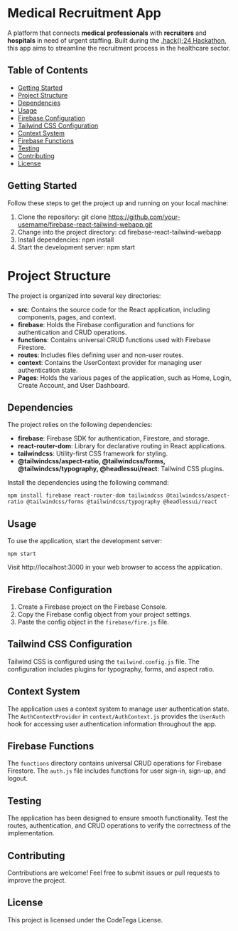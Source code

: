 # Medical Recruitment App

A platform that connects **medical professionals** with **recruiters** and **hospitals** in need of urgent staffing. Built during the [.hack();24 Hackathon](https://ieeemace.com), this app aims to streamline the recruitment process in the healthcare sector.

## Table of Contents
- [Getting Started](#getting-started)
- [Project Structure](#project-structure)
- [Dependencies](#dependencies)
- [Usage](#usage)
- [Firebase Configuration](#firebase-configuration)
- [Tailwind CSS Configuration](#tailwind-css-configuration)
- [Context System](#context-system)
- [Firebase Functions](#firebase-functions)
- [Testing](#testing)
- [Contributing](#contributing)
- [License](#license)

## Getting Started
Follow these steps to get the project up and running on your local machine:

1. Clone the repository: git clone https://github.com/your-username/firebase-react-tailwind-webapp.git
2. Change into the project directory: cd firebase-react-tailwind-webapp
3. Install dependencies: npm install
4. Start the development server: npm start

# Project Structure
The project is organized into several key directories:

- **src**: Contains the source code for the React application, including components, pages, and context.
- **firebase**: Holds the Firebase configuration and functions for authentication and CRUD operations.
- **functions**: Contains universal CRUD functions used with Firebase Firestore.
- **routes**: Includes files defining user and non-user routes.
- **context**: Contains the UserContext provider for managing user authentication state.
- **Pages**: Holds the various pages of the application, such as Home, Login, Create Account, and User Dashboard.

## Dependencies
The project relies on the following dependencies:

- **firebase**: Firebase SDK for authentication, Firestore, and storage.
- **react-router-dom**: Library for declarative routing in React applications.
- **tailwindcss**: Utility-first CSS framework for styling.
- **@tailwindcss/aspect-ratio, @tailwindcss/forms, @tailwindcss/typography, @headlessui/react**: Tailwind CSS plugins.

Install the dependencies using the following command:


```
npm install firebase react-router-dom tailwindcss @tailwindcss/aspect-ratio @tailwindcss/forms @tailwindcss/typography @headlessui/react
```
## Usage
To use the application, start the development server:

```
npm start
```
Visit http://localhost:3000 in your web browser to access the application.

## Firebase Configuration
1. Create a Firebase project on the Firebase Console.
2. Copy the Firebase config object from your project settings.
3. Paste the config object in the `firebase/fire.js` file.

## Tailwind CSS Configuration
Tailwind CSS is configured using the `tailwind.config.js` file. The configuration includes plugins for typography, forms, and aspect ratio.

## Context System
The application uses a context system to manage user authentication state. The `AuthContextProvider` in `context/AuthContext.js` provides the `UserAuth` hook for accessing user authentication information throughout the app.

## Firebase Functions
The `functions` directory contains universal CRUD operations for Firebase Firestore. The `auth.js` file includes functions for user sign-in, sign-up, and logout.

## Testing
The application has been designed to ensure smooth functionality. Test the routes, authentication, and CRUD operations to verify the correctness of the implementation.

## Contributing
Contributions are welcome! Feel free to submit issues or pull requests to improve the project.

## License
This project is licensed under the CodeTega License.
